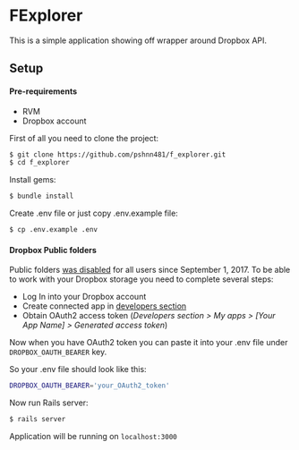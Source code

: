 # FExplorer

This is a simple application showing off wrapper around Dropbox API.

## Setup

#### Pre-requirements

  - RVM
  - Dropbox account

First of all you need to clone the project:

```sh
$ git clone https://github.com/pshnn481/f_explorer.git
$ cd f_explorer
```

Install gems:

```sh
$ bundle install
```

Create .env file or just copy .env.example file:

```sh
$ cp .env.example .env
```

#### Dropbox Public folders
Public folders [was disabled](https://www.dropbox.com/help/files-folders/public-folder) for all users since September 1, 2017.
To be able to work with your Dropbox storage you need to complete several steps:

- Log In into your Dropbox account
- Create connected app in [developers section](https://www.dropbox.com/developers)
- Obtain OAuth2 access token
(*Developers section > My apps > [Your App Name] > Generated access token*)

Now when you have OAuth2 token you can paste it into your .env file under `DROPBOX_OAUTH_BEARER` key.

So your .env file should look like this:
```sh
DROPBOX_OAUTH_BEARER='your_OAuth2_token'
```

Now run Rails server:
```sh
$ rails server
```

Application will be running on `localhost:3000`

